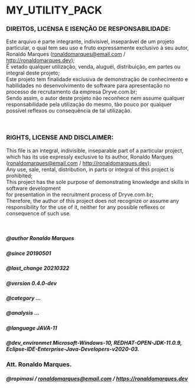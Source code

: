 # MY_UTILITY_PACK

### DIREITOS, LICENSA E ISENÇÃO DE RESPONSABILIDADE:  
Este arquivo é parte integrante, indivisível, inseparável de um projeto particular, o qual tem seu uso e fruto expressamente exclusivo à seu autor, Ronaldo Marques (ronaldomarques@email.com / http://ronaldomarques.dev);  
É vetado qualquer utilização, venda, aluguél, distribuição, em partes ou integral deste projeto;  
Este projeto tem finalidade exclusiva de demonstração de conhecimento e habilidades no desenvolvimento de software para apresentação no processo de recrutamento da empresa Dryve.com.br;  
Sendo assim, o autor deste projeto não reconhece nem assume qualquer responsabilidade pela utilização do mesmo, tão pouco por qualquer possível reflexos ou consequência de tal utilização.  
  
 &nbsp;  
  
### RIGHTS, LICENSE AND DISCLAIMER:  
This file is an integral, indivisible, inseparable part of a particular project, which has its use expressly exclusive to its author, Ronaldo Marques (ronaldomarques@email.com / http://ronaldomarques.dev);  
Any use, sale, rental, distribution, in parts or integral of this project is prohibited;  
This project has the sole purpose of demonstrating knowledge and skills in software development  
for presentation in the recruitment process of Dryve.com.br;  
Therefore, the author of this project does not recognize or assume any responsibility for the use of it, neither for any possible reflexes or consequence of such use.  
  
 &nbsp;  
  
##### @author         Ronaldo Marques  
##### @since          20190501  
##### @last_change    20210322  
##### @version        0.4.0-dev  
##### @category       ...  
##### @analysis       ...  
##### @language       JAVA-11  
##### @dev_environmet Microsoft-Windows-10, REDHAT-OPEN-JDK-11.0.9, Eclipse-IDE-Enterprise-Java-Developers-v2020-03.  
  
### Att. Ronaldo Marques.
##### @ropimasi / ronaldomarques@email.com / https://ronaldomarques.dev  
  
 &nbsp;  
  
  